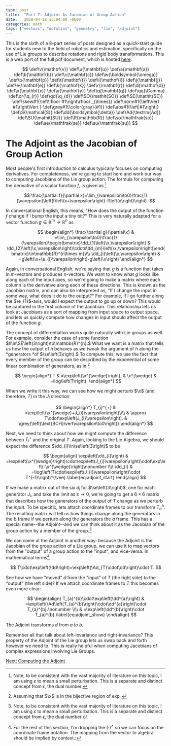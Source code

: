 ```yaml
---
type: post
title:  "Part 7: Adjoint As Jacobian of Group Action"
date:   2020-04-18 13:04:00 -0600
categories: math
tags: ["vectors", "notation", "geometry", "lie", "adjoint"]
---
```


This is the sixth of a 8-part series of posts designed as a quick-start guide for students new
to the field of robotics and estimation, specifically on the use of
Lie groups to describe rotations and rigid body transformations. This is a web port of the full pdf document, which is hosted [here](https://drive.google.com/open?id=1T93xYi7iKqrW7a9KCJvoBB9no4j7zaDu).


$$
\def\v{\mathbf{v}}
\def\u{\mathbf{u}}
\def\a{\mathbf{a}}
\def\b{\mathbf{b}}
\def\c{\mathbf{c}}
\def\w{\boldsymbol{\omega}}
\def\p{\mathbf{p}}
\def\t{\mathbf{t}}
\def\i{\mathbf{i}}
\def\j{\mathbf{j}}
\def\e{\mathbf{e}}
\def\k{\mathbf{k}}
\def\r{\mathbf{r}}
\def\d{\mathbf{d}}
\def\x{\mathbf{x}}
\def\y{\mathbf{y}}
\def\q{\mathbf{q}}
\def\qq{\Gamma}
\def\qr{\q_{r}}
\def\qd{\q_{d}}
\def\SO{\mathit{SO}}
\def\SE{\mathit{SE}}
\def\skew#1{\left\lfloor #1\right\rfloor _{\times}}
\def\norm#1{\left\Vert #1\right\Vert }
\def\grey#1{\color{gray}{#1}}
\def\abs#1{\left|#1\right|}
\def\S{\mathcal{S}}
\def\dd{\boldsymbol{\delta}}
\def\Ad{\textrm{Ad}}
\def\SU{\mathit{SU}}
\def\R{\mathbb{R}}
\def\so{\mathfrak{so}}
\def\se{\mathfrak{se}}
\def\su{\mathfrak{su}}
$$


# The Adjoint as the Jacobian of Group Action


Most people's first introduction to calculus typically focuses on
computing derivatives. For completeness, we're going to start here
and work our way to computing Jacobians of the Lie group action. The
formula for computing the derivative of a scalar function $f$, is
given as [^1]

[^1]: Note, to be consistent with the vast majority of literature on this
topic, I am using $\varepsilon$ to mean a small perturbation. This
is a separate and distinct concept from $\epsilon,$ the dual number.

$$
\frac{\partial f}{\partial x}=\lim_{\varepsilon\to0}\frac{1}{\varepsilon}\left(f\left(x+\varepsilon\right)-f\left(x\right)\right).
$$

In conversational English, this means, "How does the output of the
function $f$ change if I bump the input a tiny bit?" This is very
naturally adapted for a vector function $g\in\mathbb{R}^{m}\to\mathbb{R}^{n}$
as

$$
\begin{align*}
\frac{\partial g}{\partial\x} & =\lim_{\varepsilon\to0}\frac{1}{\varepsilon}\begin{bmatrix}\dd_{1}\left(\x,\varepsilon\right) & \dd_{2}\left(\x,\varepsilon\right)\cdots\dd_{m}\left(\x,\varepsilon\right)\end{bmatrix}\in\mathbb{R}^{n\times m}\\\\
\dd_{i}\left(\x,\varepsilon\right) & =g\left(\x+\e_{i}\varepsilon\right)-g\left(\x\right)
\end{align*}
$$

Again, in conversational English, we're saying that $g$ is a function
that takes in $m$-vectors and produces $n$-vectors. We want to know
what $g$ looks like along each of the input axes, so we're going
to make a matrix where each column is the derivative along each of
these directions. This is known as the Jacobian matrix, and can also
be interpreted as, "If I change the input in some way, what does
it do to the output?" For example, if I go further along the $\e_{1}$-axis,
would I expect the output to go up or down? This would be captured
in the first column of the Jacobian. This relationship lets us look
at Jacobians as a sort of mapping from input space to output space,
and lets us quickly compute how changes in input should affect the
output of the function $g$.

The concept of differentiation works quite naturally with Lie groups
as well. For example, consider the case of some function $h\in\SE\left(3\right)\to\mathbb{R}^{n}.$
What we want is a matrix that tells us how the output of $h$ behaves
as we tweak the argument of $h$ along the *generators *of $\se\left(3\right).$
To compute this, we use the fact that every member of the group can
be described by the exponential of some linear combination of generators,
as in [^2]

[^2]: Assuming that $\x$ is in the bijective region of $\exp$.

$$
\begin{align*}
T & =\exp\left(\x^{\wedge}\right), & \x^{\wedge} & =\log\left(T\right).
\end{align*}
$$

When we write it this way, we can see how we might perturb $\x$ (and
therefore, $T$) in the $J_{i}$ direction:

$$
\begin{align*}
T_{i}^{+} & =\exp\left(\x^{\wedge}+J_{i}\varepsilon\right)\\\\
 & \approx T\cdot\exp\left(J_{i}\varepsilon\right). & \grey{\left(\text{BCH}\vert\varepsilon\to0\right)}
\end{align*}
$$

Next, we need to think about how we might compute the difference between
$T_{i}^{+}$ and the original $T$. Again, looking to the Lie Algebra,
we should expect the difference $\dd_{i}\in\se\left(3\right)$ to
be

$$
\begin{align}
\exp\left(\dd_{i}\right) & =\exp\left(\x^{\wedge}\right)\cdot\exp\left(J_{i}\varepsilon\right)\cdot\exp\left(-\x^{\wedge}\right)\nonumber \\\\
\dd_{i} & =\log\left(T\cdot\exp\left(J_{i}\varepsilon\right)\cdot T^{-1}\right)^{\vee}.\label{eq:adjoint_start}
\end{align}
$$

If we make a matrix out of the six $\dd_{i}$ for $\se\left(3\right)$,
one for each generator $J_{i},$ and take the limit as $\varepsilon\to0$,
we're going to get a $6\times6$ matrix that describes how the generators
of the *output* of $T$ change as we perturb the *input.*
To be specific, lets attach coordinate frames to our transform $T_{a}^{b}$.
The resulting matrix will tell us how things change along the generators
in the $b$ frame if we perturb along the generators the $a$ frame.
This has a special name--the Adjoint--and we can think about it
as the Jacobian of the group action by a member of the group.[^1]

[^1]:We have a problem here with overloaded terms. The *Jacobian* in the sense that we are talking about refers to the differential of the function "group action on a vector" with respect to the group. Unfortunately, the term Jacobian has another meaning in Lie theory, and it is computed with only the right half of the Adjoint operation. Since this is quick-start guide, I'm choosing to ignore the Lie group interpretation in an effort to draw the analogy between functions of vectors and functions of Lie groups.

We can come at the Adjoint in another way: because the Adjoint is
the Jacobian of the group action of a Lie group, we can use it to
map vectors from the "output" of a group action to the "input",
and vice-versa. In mathematical terms[^3]

[^3]: For the rest of this section, I'm dropping the $\left(\cdot\right)^{\wedge}$
so we can focus on the coordinate frame notation. The mapping from
the vector to algebra should be implied by context.:

$$
T\cdot\exp\left(\dd\right)=\exp\left(\Ad_{T}\cdot\dd\right)\cdot T.
$$

See how we have "moved" $\dd$ from the "input" of $T$ (the
right side) to the "output" (the left side)? If we attach coordinate
frames to $T$ this becomes even more clear:

$$
\begin{align}
T_{a}^{b}\cdot\exp\left(\dd^{a}\right) & =\exp\left(\Ad\left(T_{a}^{b}\right)\cdot\dd^{a}\right)\cdot T_{a}^{b}.\nonumber \\\\
 & =\exp\left(\dd^{b}\right)\cdot T_{a}^{b}.\label{eq:adjoint_show}
\end{align}
$$

The Adjoint transforms $\dd$ from $a$ to $b.$

Remember all that talk about left-invariance and right-invariance?
This property of the Adjoint of the Lie group lets us swap back and
forth however we need to. This is really helpful when computing Jacobians
of complex expressions involving Lie Groups.

[Next: Computing the Adjoint](/lie_algebra_tutorial/08-computing_the_adjoint/)
